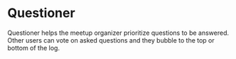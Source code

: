 # Questioner
Questioner​​ helps the meetup organizer prioritize questions to be answered. Other users can vote on asked questions and they bubble to the top or bottom of the log.
